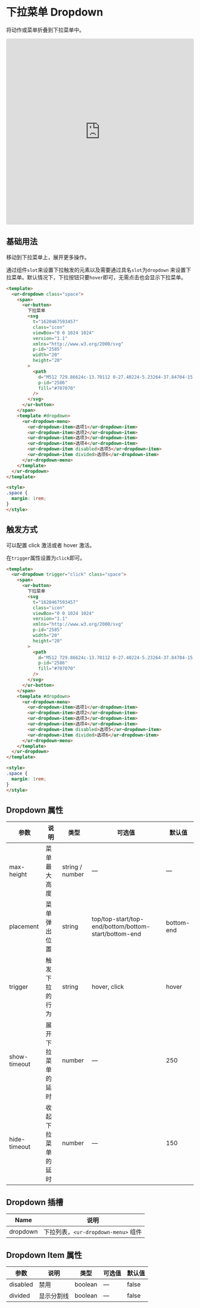 <script setup>
  import DropDownDemo from '../../src/components/dropdown.vue';
</script>
# 下拉菜单 Dropdown

将动作或菜单折叠到下拉菜单中。

<DropDownDemo />

<iframe src="https://codesandbox.io/embed/dropdown-s5jz4?fontsize=14&hidenavigation=1&module=%2Fsrc%2Fcomponents%2Fdropdown.vue&theme=dark"
     style="width:100%; height:500px; border:0; border-radius: 4px; overflow:hidden;"
     title="dropdown"
     allow="accelerometer; ambient-light-sensor; camera; encrypted-media; geolocation; gyroscope; hid; microphone; midi; payment; usb; vr; xr-spatial-tracking"
     sandbox="allow-forms allow-modals allow-popups allow-presentation allow-same-origin allow-scripts"
   ></iframe>

## 基础用法

移动到下拉菜单上，展开更多操作。

通过组件`slot`来设置下拉触发的元素以及需要通过具名`slot`为`dropdown` 来设置下拉菜单。默认情况下，下拉按钮只要`hover`即可，无需点击也会显示下拉菜单。

```html
<template>
  <ur-dropdown class="space">
    <span>
      <ur-button>
        下拉菜单
        <svg
          t="1620467593457"
          class="icon"
          viewBox="0 0 1024 1024"
          version="1.1"
          xmlns="http://www.w3.org/2000/svg"
          p-id="2585"
          width="20"
          height="20"
        >
          <path
            d="M512 729.86624c-13.70112 0-27.40224-5.23264-37.84704-15.6672l-328.69376-328.704c-20.91008-20.91008-20.91008-54.80448 0-75.70432 20.89984-20.89984 54.79424-20.89984 75.70432 0L512 600.63744l290.83648-290.83648c20.91008-20.89984 54.80448-20.89984 75.70432 0 20.91008 20.89984 20.91008 54.79424 0 75.70432l-328.69376 328.704C539.40224 724.64384 525.70112 729.86624 512 729.86624z"
            p-id="2586"
            fill="#707070"
          />
        </svg>
      </ur-button>
    </span>
    <template #dropdown>
      <ur-dropdown-menu>
        <ur-dropdown-item>选项1</ur-dropdown-item>
        <ur-dropdown-item>选项2</ur-dropdown-item>
        <ur-dropdown-item>选项3</ur-dropdown-item>
        <ur-dropdown-item>选项4</ur-dropdown-item>
        <ur-dropdown-item disabled>选项5</ur-dropdown-item>
        <ur-dropdown-item divided>选项6</ur-dropdown-item>
      </ur-dropdown-menu>
    </template>
  </ur-dropdown>
</template>

<style>
.space {
  margin: 1rem;
}
</style>
```
## 触发方式

可以配置 click 激活或者 hover 激活。

在`trigger`属性设置为`click`即可。
```html
<template>
  <ur-dropdown trigger="click" class="space">
    <span>
      <ur-button>
        下拉菜单
        <svg
          t="1620467593457"
          class="icon"
          viewBox="0 0 1024 1024"
          version="1.1"
          xmlns="http://www.w3.org/2000/svg"
          p-id="2585"
          width="20"
          height="20"
        >
          <path
            d="M512 729.86624c-13.70112 0-27.40224-5.23264-37.84704-15.6672l-328.69376-328.704c-20.91008-20.91008-20.91008-54.80448 0-75.70432 20.89984-20.89984 54.79424-20.89984 75.70432 0L512 600.63744l290.83648-290.83648c20.91008-20.89984 54.80448-20.89984 75.70432 0 20.91008 20.89984 20.91008 54.79424 0 75.70432l-328.69376 328.704C539.40224 724.64384 525.70112 729.86624 512 729.86624z"
            p-id="2586"
            fill="#707070"
          />
        </svg>
      </ur-button>
    </span>
    <template #dropdown>
      <ur-dropdown-menu>
        <ur-dropdown-item>选项1</ur-dropdown-item>
        <ur-dropdown-item>选项2</ur-dropdown-item>
        <ur-dropdown-item>选项3</ur-dropdown-item>
        <ur-dropdown-item>选项4</ur-dropdown-item>
        <ur-dropdown-item disabled>选项5</ur-dropdown-item>
        <ur-dropdown-item divided>选项6</ur-dropdown-item>
      </ur-dropdown-menu>
    </template>
  </ur-dropdown>
</template>

<style>
.space {
  margin: 1rem;
}
</style>
```
## Dropdown 属性
| 参数          | 说明            | 类型            | 可选值                 | 默认值   |
|-------------  |---------------- |---------------- |---------------------- |-------- |
| max-height    | 菜单最大高度  | string / number |           —      | — |
| placement    | 菜单弹出位置     | string | top/top-start/top-end/bottom/bottom-start/bottom-end  | bottom-end |
| trigger       | 触发下拉的行为     | string          | hover, click  | hover |
| show-timeout  | 展开下拉菜单的延时 | number          | — | 250 |
| hide-timeout  | 收起下拉菜单的延时 | number          | — | 150 |

## Dropdown 插槽

| Name | 说明 |
|------|--------|
| dropdown | 下拉列表，`<ur-dropdown-menu>` 组件     |

## Dropdown Item 属性
| 参数          | 说明            | 类型            | 可选值                 | 默认值   |
|-------------  |---------------- |---------------- |---------------------- |-------- |
| disabled      | 禁用     | boolean          | — | false |
| divided       | 显示分割线     | boolean          | — | false |